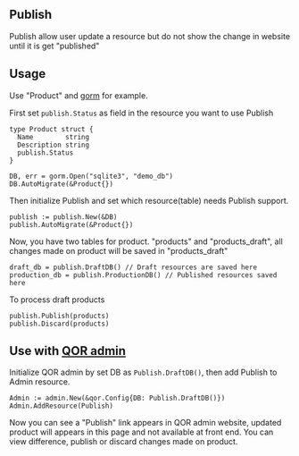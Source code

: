 ## Publish

Publish allow user update a resource but do not show the change in website until it is get "published"

## Usage

Use "Product" and [gorm](https://github.com/jinzhu/gorm) for example.

First set `publish.Status` as field in the resource you want to use Publish

    type Product struct {
      Name        string
      Description string
      publish.Status
    }

    DB, err = gorm.Open("sqlite3", "demo_db")
    DB.AutoMigrate(&Product{})

Then initialize Publish and set which resource(table) needs Publish support.

    publish := publish.New(&DB)
    publish.AutoMigrate(&Product{})

Now, you have two tables for product. "products" and "products_draft", all changes made on product will be saved in "products_draft"

    draft_db = publish.DraftDB() // Draft resources are saved here
    production_db = publish.ProductionDB() // Published resources saved here

To process draft products

    publish.Publish(products)
    publish.Discard(products)

## Use with [QOR admin]()

Initialize QOR admin by set DB as `Publish.DraftDB()`, then add Publish to Admin resource.

    Admin := admin.New(&qor.Config{DB: Publish.DraftDB()})
    Admin.AddResource(Publish)

Now you can see a "Publish" link appears in QOR admin website, updated product will appears in this page and not available at front end. You can view difference, publish or discard changes made on product.
